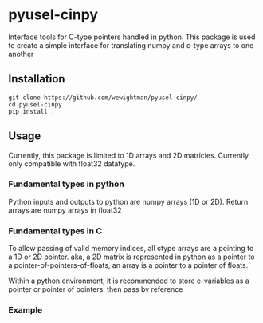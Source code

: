 # pyusel-cinpy
Interface tools for C-type pointers handled in python. 
This package is used to create a simple interface for translating numpy and c-type arrays to one another

## Installation
```
git clone https://github.com/wewightman/pyusel-cinpy/
cd pyusel-cinpy
pip install .
```
## Usage
Currently, this package is limited to 1D arrays and 2D matricies. 
Currently only compatible with float32 datatype.

### Fundamental types in python
Python inputs and outputs to python are numpy arrays (1D or 2D). Return arrays are numpy arrays in float32

### Fundamental types in C
To allow passing of valid memory indices, all ctype arrays are a pointing to a 1D or 2D pointer.
aka, a 2D matrix is represented in python as a pointer to a pointer-of-pointers-of-floats, an array is  a pointer to a pointer of floats.

Within a python environment, it is recommended to store c-variables as a pointer or pointer of pointers, then pass by reference

### Example
```
```
